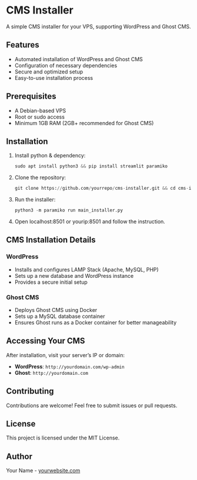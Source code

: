 # CMS Installer

A simple CMS installer for your VPS, supporting WordPress and Ghost CMS.

## Features
- Automated installation of WordPress and Ghost CMS
- Configuration of necessary dependencies
- Secure and optimized setup
- Easy-to-use installation process

## Prerequisites
- A Debian-based VPS
- Root or sudo access
- Minimum 1GB RAM (2GB+ recommended for Ghost CMS)

## Installation
1. Install python & dependency:
   ```py
   sudo apt install python3 && pip install streamlit paramiko
   ```
2. Clone the repository:
   ```py
   git clone https://github.com/yourrepo/cms-installer.git && cd cms-installer
   ```
3. Run the installer:
   ```py
   python3 -m paramiko run main_installer.py
   ```
5. Open localhost:8501 or yourip:8501 and follow the instruction.

## CMS Installation Details

### WordPress
- Installs and configures LAMP Stack (Apache, MySQL, PHP)
- Sets up a new database and WordPress instance
- Provides a secure initial setup

### Ghost CMS
- Deploys Ghost CMS using Docker
- Sets up a MySQL database container
- Ensures Ghost runs as a Docker container for better manageability

## Accessing Your CMS
After installation, visit your server’s IP or domain:
- **WordPress**: `http://yourdomain.com/wp-admin`
- **Ghost**: `http://yourdomain.com`

## Contributing
Contributions are welcome! Feel free to submit issues or pull requests.

## License
This project is licensed under the MIT License.

## Author
Your Name - [yourwebsite.com](https://yourwebsite.com)

